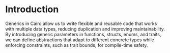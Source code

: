 # Introduction

Generics in Cairo allow us to write flexible and reusable code that works with multiple data types, reducing duplication and improving maintainability.
By introducing generic parameters in functions, structs, enums, and traits, we can define abstractions that adapt to different concrete types while enforcing constraints, such as trait bounds, for compile-time safety.